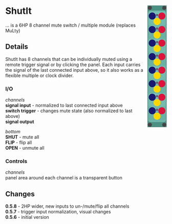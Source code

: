 # ShutIt <img align="right" src="images/shutit_100.png">
... is a 6HP 8 channel mute switch / multiple module (replaces MuLty)  
 
## Details
ShutIt has 8 channels that can be individually muted using a remote trigger signal or by clicking the panel.
Each input carries the signal of the last connected input above, so it also works as a flexible multiple or clock divider.

### I/O
_channels_  
__signal input__ - normalized to last connected input above  
__switch trigger__ - changes mute state (also normalized to last above)  
__signal output__   

_bottom_  
__SHUT__ - mute all  
__FLIP__ - flip all  
__OPEN__ - unmute all  

### Controls
_channels_  
panel area around each channel is a transparent button  

## Changes
__0.5.8__ - 2HP wider, new inputs to un-/mute/flip all channels  
__0.5.7__ - trigger input normalization, visual changes  
__0.5.6__ - initial version
